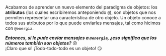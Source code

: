 Acabamos de aprender un nuevo elemento del paradigma de objetos: los **atributos** (los cuales escribiremos anteponiendo `@`), son objetos que nos permiten representar una característica de otro objeto. Un objeto conoce a todos sus atributos por lo que puede enviarles mensajes, tal como hicimos con `@energia`.


**_Entonces, si le pude enviar mensajes a `@energia`, ¿eso significa que los números también son objetos?_** :open_mouth:
<br>
¡Claro que sí! ¡Todo-todo-todo es un objeto! :smirk: